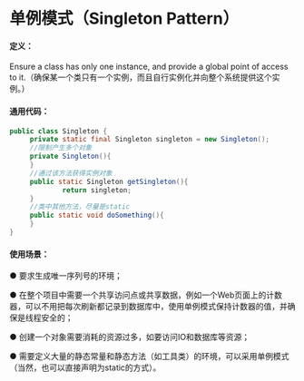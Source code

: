 # 单例模式（Singleton Pattern）

#### **定义：**

Ensure a class has only one instance, and provide a global point of access to it.（确保某一个类只有一个实例，而且自行实例化并向整个系统提供这个实例。）

#### 通用代码：

```java
public class Singleton {
     private static final Singleton singleton = new Singleton();
     //限制产生多个对象
     private Singleton(){
     }
     //通过该方法获得实例对象
     public static Singleton getSingleton(){
             return singleton;
     }  
     //类中其他方法，尽量是static
     public static void doSomething(){
     }
}
```

#### 使用场景：

● 要求生成唯一序列号的环境；

● 在整个项目中需要一个共享访问点或共享数据，例如一个Web页面上的计数器，可以不用把每次刷新都记录到数据库中，使用单例模式保持计数器的值，并确保是线程安全的；

● 创建一个对象需要消耗的资源过多，如要访问IO和数据库等资源；

● 需要定义大量的静态常量和静态方法（如工具类）的环境，可以采用单例模式（当然，也可以直接声明为static的方式）。

